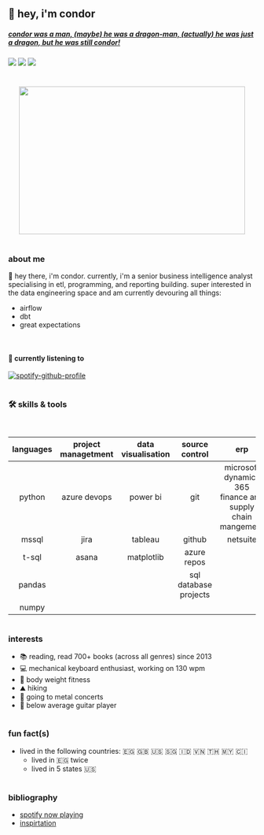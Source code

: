 #
<link rel="stylesheet" href="devicon.min.python ">

## :dragon: hey, i'm condor
#####  [*condor was a man, (maybe) he was a dragon-man, (actually) he was just a dragon, but he was still condor!*](https://www.youtube.com/watch?v=90X5NJleYJQ)

<!--- badges --->
[<img src="https://img.shields.io/badge/Tableau-E97627?style=for-the-badge&logo=Tableau&logoColor=white">](https://public.tableau.com/app/profile/connerferguson)
[<img src="https://img.shields.io/badge/LinkedIn-0077B5?style=for-the-badge&logo=linkedin&logoColor=white">](https://www.linkedin.com/in/connerferguson/)
[<img src="https://img.shields.io/badge/Goodreads-372213?style=for-the-badge&logo=goodreads&logoColor=white">](https://www.goodreads.com/user/show/16114291-condor)

#

<p align="center">
    <img width="460" height="300" src="https://cdn.britannica.com/92/216092-050-4B31C2B7/custom-library.jpg?q=60">
</p>

#
### about me
:wave: hey there, i'm condor. currently, i'm a senior business intelligence analyst specialising in etl, programming, and reporting building. super interested in the data engineering space and am currently devouring all things:

- airflow
- dbt
- great expectations

<br>

#### :musical_note: currently listening to
<!-- [![spotify-github-profile](https://spotify-github-profile.vercel.app/api/view?uid=condortheburninator&cover_image=true&theme=default)](https://github.com/kittinan/spotify-github-profile) -->

<!-- [![spotify-github-profile](https://spotify-github-profile.vercel.app/api/view?uid=condortheburninator&cover_image=true&theme=compact)](https://github.com/kittinan/spotify-github-profile) -->

<!-- [![spotify-github-profile](https://spotify-github-profile.vercel.app/api/view?uid=condortheburninator&cover_image=true&theme=natemoo-re)](https://github.com/kittinan/spotify-github-profile) -->

[![spotify-github-profile](https://spotify-github-profile.vercel.app/api/view?uid=condortheburninator&cover_image=true&theme=novatorem)](https://github.com/kittinan/spotify-github-profile)

#

### :hammer_and_wrench: skills & tools
<br>

| languages | project managetment   | data visualisation    | source control        | erp                                                           |
|:-:        |:-:                    |:-:                    |:-:                    |:-:                                                            |
| python    | azure devops          | power bi              | git                   | microsoft dynamics 365 finance and supply chain mangement     |
| mssql     | jira                  | tableau               | github                | netsuite                                                      |
| t-sql     | asana                 | matplotlib            | azure repos           |                                                               |
| pandas    |                       |                       | sql database projects |                                                               |
| numpy     |

#

### interests

- :books: reading, read 700+ books (across all genres) since 2013
- :computer: mechanical keyboard enthusiast, working on 130 wpm
- :muscle: body weight fitness
- :mountain: hiking
- :metal: going to metal concerts
- :guitar: below average guitar player

#

### fun fact(s)

- lived in the following countries: :egypt:  :gb:  :us:  :singapore:  :indonesia:  :vietnam:  :thailand:  :malaysia:  :cote_divoire:
    - lived in :egypt: twice
    - lived in 5 states :us:

#

### bibliography
- [spotify now playing](https://github.com/kittinan/spotify-github-profile)
- [inspirtation](https://github.com/abhisheknaiidu/awesome-github-profile-readme)

#


